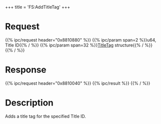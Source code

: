 +++
title = 'FS:AddTitleTag'
+++

# Request

{{% ipc/request header="0x8810880" %}}
{{% ipc/param span=2 %}}u64, Title ID{{% / %}}
{{% ipc/param span=32 %}}[TitleTag](Filesystem_services#titletag "wikilink") structure{{% / %}}
{{% / %}}

# Response

{{% ipc/request header="0x8810040" %}}
{{% ipc/result %}}
{{% / %}}

# Description

Adds a title tag for the specified Title ID.
